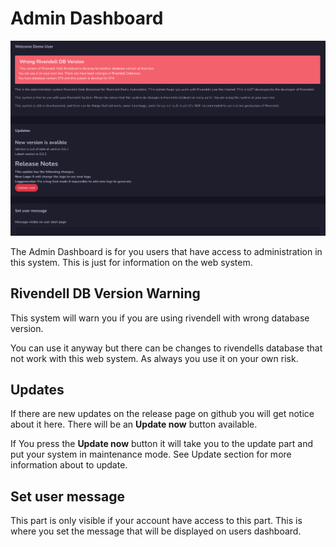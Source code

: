 # Admin Dashboard
![Screenshot](img/admindash.png)

The Admin Dashboard is for you users that have access to administration in this system.
This is just for information on the web system.

## Rivendell DB Version Warning
This system will warn you if you are using rivendell with wrong database version.

You can use it anyway but there can be changes to rivendells database that not work with this web system. As always you use it on your own risk.

## Updates
If there are new updates on the release page on github you will get notice about it here. There will be an **Update now** button available.

If You press the **Update now** button it will take you to the update part and put your system in maintenance mode. See Update section for more information about to update.

## Set user message
This part is only visible if your account have access to this part. This is where you set the message that will be displayed on users dashboard.
